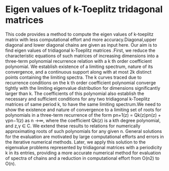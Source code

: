 # Eigen values of k-Toeplitz tridagonal matrices
  This code provides a method to compute the eigen values of k-toeplitz matrix with less computational effort and more accuracy.Diagonal,upper diagonal and lower diagonal chains are given as input here.
  Our aim is to find eigen values of tridiagonal k-Toeplitz matrices .First, we reduce the
characteristic equations of such matrices of increasing dimensions into a three-term polynomial
recurrence relation with a k th order coefficient polynomial. We establish existence of a limiting
spectrum, nature of its convergence, and a continuous support along with at most 2k distinct
points containing the limiting spectra. The k curves traced due to recurrence conditions on the
k th order coefficient polynomial converge tightly with the limiting eigenvalue distribution for
dimensions significantly larger than k. The coefficients of this polynomial also establish the
necessary and sufficient conditions for any two tridiagonal k-Toeplitz matrices of same period k,
to have the same limiting spectrum.We need to show the existence and nature of convergence
to a limiting set of roots for polynomials in a three-term recurrence of the form pn+1(z) =
Qk(z)pn(z) + γpn−1(z) as n →∞, where the coefficient Qk(z) is a kth degree polynomial, and z,γ ∈
C. We extend these results to relations for numerically approximating roots of such polynomials
for any given n. General solutions for the evaluation are motivated by large computational
efforts and errors in the iterative numerical methods. Later, we apply this solution to the
eigenvalue problems represented by tridiagonal matrices with a periodicity k in its entries,
providing a more accurate numerical method for evaluation of spectra of chains and a
reduction in computational effort from O(n2) to O(n).
